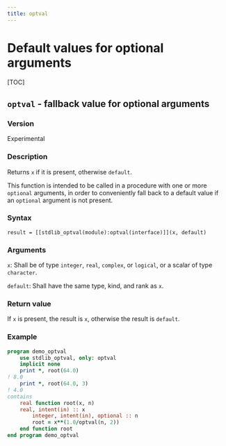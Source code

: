 ```yaml
---
title: optval
---
```


# Default values for optional arguments

[TOC]

## `optval` - fallback value for optional arguments

### Version

Experimental

### Description

Returns `x` if it is present, otherwise `default`. 

This function is intended to be called in a procedure with one or more `optional` arguments, in order to conveniently fall back to a default value if an `optional` argument is not present.

### Syntax

`result = [[stdlib_optval(module):optval(interface)]](x, default)`

### Arguments

`x`: Shall be of type `integer`, `real`, `complex`, or `logical`, or a scalar of type `character`.

`default`: Shall have the same type, kind, and rank as `x`.

### Return value

If `x` is present, the result is `x`, otherwise the result is `default`.

### Example

```fortran
program demo_optval
    use stdlib_optval, only: optval
    implicit none
    print *, root(64.0)
! 8.0
    print *, root(64.0, 3)
! 4.0
contains
    real function root(x, n)
	real, intent(in) :: x
        integer, intent(in), optional :: n
        root = x**(1.0/optval(n, 2))
    end function root
end program demo_optval
```
